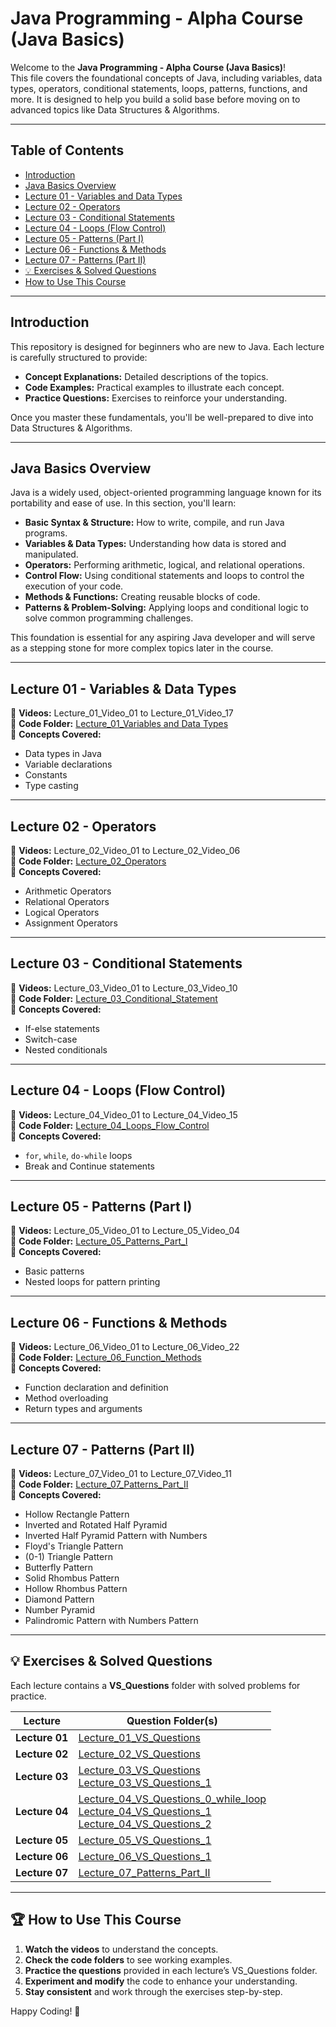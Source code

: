 <!-- IN JAVA, IF YOU WANT TO RUN CODE IN THE TERMINAL YOU HAVE TO ENTER THE FOLDER WHERE YOU PUT THE CODE.
AND THEN IF YOU WANT TO GO BACK TO ONE FOLDER OR PARENT FOLDER YOU HAVE TO WRITE "cd.." in the terminal. -->

<!-- IF YOU WANT TO GO TO THE HOME DIRECTORY SIMPLY WRITE "cd ~" AND IF YOU WANT TO GO TO THE LAST FOLDER YOU WERE IN YOU HAVE TO WRITE "cd -" -->

# Java Programming - Alpha Course (Java Basics)

Welcome to the **Java Programming - Alpha Course (Java Basics)**!  
This file covers the foundational concepts of Java, including variables, data types, operators, conditional statements, loops, patterns, functions, and more. It is designed to help you build a solid base before moving on to advanced topics like Data Structures & Algorithms.

---

## Table of Contents

- [Introduction](#introduction)
- [Java Basics Overview](#java-basics-overview)
- [Lecture 01 - Variables and Data Types](#lecture-01---variables--data-types)
- [Lecture 02 - Operators](#lecture-02---operators)
- [Lecture 03 - Conditional Statements](#lecture-03---conditional-statements)
- [Lecture 04 - Loops (Flow Control)](#lecture-04---loops-flow-control)
- [Lecture 05 - Patterns (Part I)](#lecture-05---patterns-part-i)
- [Lecture 06 - Functions & Methods](#lecture-06---functions--methods)
- [Lecture 07 - Patterns (Part II)](#lecture-07---patterns-part-ii)
- [💡 Exercises & Solved Questions](#-exercises--solved-questions)
- [How to Use This Course](#-how-to-use-this-course)

---

## Introduction

This repository is designed for beginners who are new to Java. Each lecture is carefully structured to provide:

- **Concept Explanations:** Detailed descriptions of the topics.
- **Code Examples:** Practical examples to illustrate each concept.
- **Practice Questions:** Exercises to reinforce your understanding.

Once you master these fundamentals, you'll be well-prepared to dive into Data Structures & Algorithms.

---

## Java Basics Overview

Java is a widely used, object-oriented programming language known for its portability and ease of use. In this section, you'll learn:

- **Basic Syntax & Structure:** How to write, compile, and run Java programs.
- **Variables & Data Types:** Understanding how data is stored and manipulated.
- **Operators:** Performing arithmetic, logical, and relational operations.
- **Control Flow:** Using conditional statements and loops to control the execution of your code.
- **Methods & Functions:** Creating reusable blocks of code.
- **Patterns & Problem-Solving:** Applying loops and conditional logic to solve common programming challenges.

This foundation is essential for any aspiring Java developer and will serve as a stepping stone for more complex topics later in the course.

---

## Lecture 01 - Variables & Data Types
📌 **Videos:** Lecture_01_Video_01 to Lecture_01_Video_17  
📌 **Code Folder:** [Lecture_01_Variables and Data Types](https://github.com/prashantsaini1525/Alpha-Course-/tree/main/A.%20Java%20Basics/Lecture_01_Variables_and_DataTypes)  
📌 **Concepts Covered:**
- Data types in Java
- Variable declarations
- Constants
- Type casting

---

## Lecture 02 - Operators
📌 **Videos:** Lecture_02_Video_01 to Lecture_02_Video_06  
📌 **Code Folder:** [Lecture_02_Operators](https://github.com/prashantsaini1525/Alpha-Course-/tree/main/A.%20Java%20Basics/Lecture_02_Operators)  
📌 **Concepts Covered:**
- Arithmetic Operators
- Relational Operators
- Logical Operators
- Assignment Operators

---

## Lecture 03 - Conditional Statements
📌 **Videos:** Lecture_03_Video_01 to Lecture_03_Video_10  
📌 **Code Folder:** [Lecture_03_Conditional_Statement](https://github.com/prashantsaini1525/Alpha-Course-/tree/main/A.%20Java%20Basics/Lecture_03_Conditional_Statement)  
📌 **Concepts Covered:**
- If-else statements
- Switch-case
- Nested conditionals

---

## Lecture 04 - Loops (Flow Control)
📌 **Videos:** Lecture_04_Video_01 to Lecture_04_Video_15  
📌 **Code Folder:** [Lecture_04_Loops_Flow_Control](https://github.com/prashantsaini1525/Alpha-Course-/tree/main/A.%20Java%20Basics/Lecture_04_Loops_Flow_Control)  
📌 **Concepts Covered:**
- `for`, `while`, `do-while` loops
- Break and Continue statements

---

## Lecture 05 - Patterns (Part I)
📌 **Videos:** Lecture_05_Video_01 to Lecture_05_Video_04  
📌 **Code Folder:** [Lecture_05_Patterns_Part_I](https://github.com/prashantsaini1525/Alpha-Course-/tree/main/A.%20Java%20Basics/Lecture_05_Patterns_Part_I)  
📌 **Concepts Covered:**
- Basic patterns
- Nested loops for pattern printing

---

## Lecture 06 - Functions & Methods
📌 **Videos:** Lecture_06_Video_01 to Lecture_06_Video_22  
📌 **Code Folder:** [Lecture_06_Function_Methods](https://github.com/prashantsaini1525/Alpha-Course-/tree/main/A.%20Java%20Basics/Lecture_06_Function%20_%20Methods)  
📌 **Concepts Covered:**
- Function declaration and definition
- Method overloading
- Return types and arguments

---

## Lecture 07 - Patterns (Part II)
📌 **Videos:** Lecture_07_Video_01 to Lecture_07_Video_11  
📌 **Code Folder:** [Lecture_07_Patterns_Part_II](https://github.com/prashantsaini1525/Alpha-Course-2025/tree/main/A.%20Java%20Basics/Lecture_07_Patterns_Part_II)  
📌 **Concepts Covered:**
- Hollow Rectangle Pattern
- Inverted and Rotated Half Pyramid
- Inverted Half Pyramid Pattern with Numbers
- Floyd's Triangle Pattern
- (0-1) Triangle Pattern
- Butterfly Pattern
- Solid Rhombus Pattern
- Hollow Rhombus Pattern
- Diamond Pattern
- Number Pyramid
- Palindromic Pattern with Numbers Pattern

---

## 💡 Exercises & Solved Questions

Each lecture contains a **VS_Questions** folder with solved problems for practice.

| **Lecture**   | **Question Folder(s)** |
|--------------|----------------------|
| **Lecture 01** | [Lecture_01_VS_Questions](https://github.com/prashantsaini1525/Alpha-Course-/tree/main/A.%20Java%20Basics/Lecture_01_Variables_and_DataTypes) |
| **Lecture 02** | [Lecture_02_VS_Questions](https://github.com/prashantsaini1525/Alpha-Course-/tree/main/A.%20Java%20Basics/Lecture_02_Operators/Lecture_02_VS_Questions) |
| **Lecture 03** | [Lecture_03_VS_Questions](https://github.com/prashantsaini1525/Alpha-Course-/tree/main/A.%20Java%20Basics/Lecture_03_Conditional_Statement/Lecture_03_VS_Questions) <br> [Lecture_03_VS_Questions_1](https://github.com/prashantsaini1525/Alpha-Course-/tree/main/A.%20Java%20Basics/Lecture_03_Conditional_Statement/Lecture_03_VS_Questions1) |
| **Lecture 04** | [Lecture_04_VS_Questions_0_while_loop](https://github.com/prashantsaini1525/Alpha-Course-/tree/main/A.%20Java%20Basics/Lecture_04_Loops_Flow_Control/Lecture_04_VS_Questions_0_while_loop) <br> [Lecture_04_VS_Questions_1](https://github.com/prashantsaini1525/Alpha-Course-/tree/main/A.%20Java%20Basics/Lecture_04_Loops_Flow_Control/Lecture_04_VS_Questions_1) <br> [Lecture_04_VS_Questions_2](https://github.com/prashantsaini1525/Alpha-Course-/tree/main/A.%20Java%20Basics/Lecture_04_Loops_Flow_Control/Lecture_04_VS_Questions_2) |
| **Lecture 05** | [Lecture_05_VS_Questions_1](https://github.com/prashantsaini1525/Alpha-Course-/tree/main/A.%20Java%20Basics/Lecture_05_Patterns_Part_I/Lecture_05_VS_Questions_1) |
| **Lecture 06** | [Lecture_06_VS_Questions_1](https://github.com/prashantsaini1525/Alpha-Course-/tree/main/A.%20Java%20Basics/Lecture_06_Function%20_%20Methods/Lecture_06_VS_Questions_1) |
| **Lecture 07** | [Lecture_07_Patterns_Part_II](https://github.com/prashantsaini1525/Alpha-Course-2025/tree/main/A.%20Java%20Basics/Lecture_07_Patterns_Part_II) |

---

## 🏆 How to Use This Course

1. **Watch the videos** to understand the concepts.
2. **Check the code folders** to see working examples.
3. **Practice the questions** provided in each lecture’s VS_Questions folder.
4. **Experiment and modify** the code to enhance your understanding.
5. **Stay consistent** and work through the exercises step-by-step.

Happy Coding! 🚀
